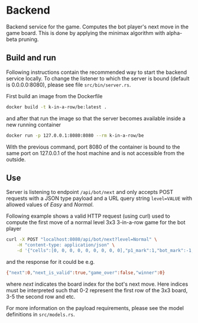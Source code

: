 # Backend

Backend service for the game. Computes the bot player's next move in the game board. This is done by applying the minimax algorithm with alpha-beta pruning.

## Build and run ##

Following instructions contain the recommended way to start the backend service locally. To change the listener to which the server is bound (default is 0.0.0.0:8080), please see file `src/bin/server.rs`.

First build an image from the Dockerfile

```bash
docker build -t k-in-a-row/be:latest .
```

and after that run the image so that the server becomes available inside a new running container

```bash
docker run -p 127.0.0.1:8080:8080 --rm k-in-a-row/be
```

With the previous command, port 8080 of the container is bound to the same port on 127.0.0.1 of the host machine and is not accessible from the outside.

## Use ##

Server is listening to endpoint `/api/bot/next` and only accepts POST requests with a JSON type payload and a URL query string `level=VALUE` with allowed values of *Easy* and *Normal*.

Following example shows a valid HTTP request (using curl) used to compute the first move of a normal level 3x3 3-in-a-row game for the bot player

```bash
curl -X POST "localhost:8080/api/bot/next?level=Normal" \
    -H "content-type: application/json" \
    -d '{"cells":[0, 0, 0, 0, 0, 0, 0, 0, 0],"p1_mark":1,"bot_mark":-1,"empty_mark":0}'
```

and the response for it could be e.g.

```bash
{"next":0,"next_is_valid":true,"game_over":false,"winner":0}
```

where *next* indicates the board index for the bot's next move. Here indices must be interpreted such that 0-2 represent the first row of the 3x3 board, 3-5 the second row and etc.

For more information on the payload requirements, please see the model definitions in `src/models.rs`.
